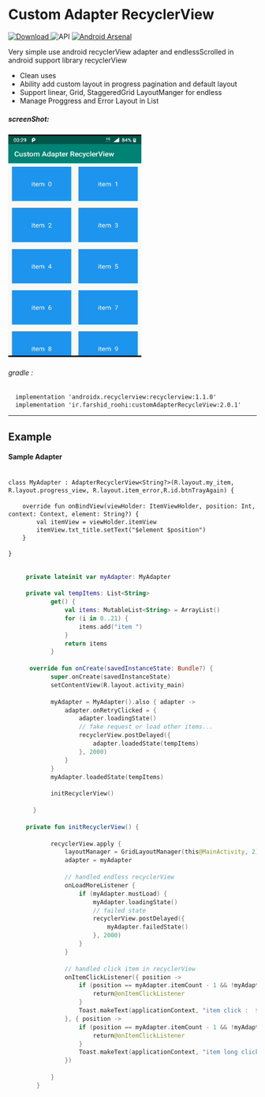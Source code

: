 # Custom Adapter RecyclerView

[ ![Download](https://api.bintray.com/packages/farshidroohi/CustomAdapterRecyclerview/CustomAdapterRecyclerview/images/download.svg?version=1.0.5) ](https://bintray.com/farshidroohi/CustomAdapterRecyclerview/CustomAdapterRecyclerview/1.0.5/link)
  ![API](https://img.shields.io/badge/API-14%2B-blue.svg?style=flat) [![Android Arsenal](https://img.shields.io/badge/Android%20Arsenal-Custom%20Adapter%20RecyclerView-blue.svg?style=flat)](https://android-arsenal.com/details/1/7759)



Very simple use android recyclerView adapter and endlessScrolled in android support library recyclerView 

- Clean uses
- Ability add custom layout in progress pagination and default layout
- Support linear, Grid, StaggeredGrid LayoutManger for endless
- Manage Proggress and Error Layout in List

##### screenShot: 
 
 <img src="https://raw.githubusercontent.com/FarshidRoohi/CustomAdapterRecyclerview/master/art/custom_adapter.gif" alt="screen show" width="270px" height="450px">


 ###### gradle :   
  
```Gradle  
  implementation 'androidx.recyclerview:recyclerview:1.1.0'
  implementation 'ir.farshid_roohi:customAdapterRecycleView:2.0.1'
 ```  
 <hr>
 
## Example

#### Sample Adapter 

```Kotiln

class MyAdapter : AdapterRecyclerView<String?>(R.layout.my_item, R.layout.progress_view, R.layout.item_error,R.id.btnTrayAgain) {

    override fun onBindView(viewHolder: ItemViewHolder, position: Int, context: Context, element: String?) {
        val itemView = viewHolder.itemView
        itemView.txt_title.setText("$element $position")
    }

}
```

```Kotlin

     private lateinit var myAdapter: MyAdapter

     private val tempItems: List<String>
            get() {
                val items: MutableList<String> = ArrayList()
                for (i in 0..21) {
                    items.add("item ")
                }
                return items
            }
    
      override fun onCreate(savedInstanceState: Bundle?) {
            super.onCreate(savedInstanceState)
            setContentView(R.layout.activity_main)
    
            myAdapter = MyAdapter().also { adapter ->
                adapter.onRetryClicked = {
                    adapter.loadingState()
                    // fake request or load other items...
                    recyclerView.postDelayed({
                        adapter.loadedState(tempItems)
                    }, 2000)
                }
            }
            myAdapter.loadedState(tempItems)
    
            initRecyclerView()
    
       }
    
     private fun initRecyclerView() {
    
            recyclerView.apply {
                layoutManager = GridLayoutManager(this@MainActivity, 2)
                adapter = myAdapter
    
                // handled endless recyclerView
                onLoadMoreListener {
                    if (myAdapter.mustLoad) {
                        myAdapter.loadingState()
                        // failed state
                        recyclerView.postDelayed({
                            myAdapter.failedState()
                        }, 2000)
                    }
                }
    
                // handled click item in recyclerView
                onItemClickListener({ position ->
                    if (position == myAdapter.itemCount - 1 && !myAdapter.mustLoad) {
                        return@onItemClickListener
                    }
                    Toast.makeText(applicationContext, "item click :  ${myAdapter.getItem(position)}$position", Toast.LENGTH_SHORT).show()
                }, { position ->
                    if (position == myAdapter.itemCount - 1 && !myAdapter.mustLoad) {
                        return@onItemClickListener
                    }
                    Toast.makeText(applicationContext, "item long click :  ${myAdapter.getItem(position)}$position", Toast.LENGTH_SHORT).show()
                })
    
            }
        }
```
